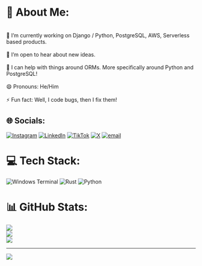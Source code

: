# 💫 About Me:
<br>🔭 I’m currently working on Django / Python, PostgreSQL, AWS, Serverless based products.<br><br>👯 I’m open to hear about new ideas.<br><br>🤔 I can help with things around ORMs. More specifically around Python and PostgreSQL!<br><br>😄 Pronouns: He/Him<br><br>⚡ Fun fact: Well, I code bugs, then I fix them!


## 🌐 Socials:
[![Instagram](https://img.shields.io/badge/Instagram-%23E4405F.svg?logo=Instagram&logoColor=white)](https://instagram.com/rich.kitonga) [![LinkedIn](https://img.shields.io/badge/LinkedIn-%230077B5.svg?logo=linkedin&logoColor=white)](https://linkedin.com/in/kimwele-meshack) [![TikTok](https://img.shields.io/badge/TikTok-%23000000.svg?logo=TikTok&logoColor=white)](https://tiktok.com/@1shaks) [![X](https://img.shields.io/badge/X-black.svg?logo=X&logoColor=white)](https://x.com/k_kitonga_) [![email](https://img.shields.io/badge/Email-D14836?logo=gmail&logoColor=white)](mailto:kitongameshack9@gmail.com) 

# 💻 Tech Stack:
![Windows Terminal](https://img.shields.io/badge/Windows%20Terminal-%234D4D4D.svg?style=for-the-badge&logo=windows-terminal&logoColor=white) ![Rust](https://img.shields.io/badge/rust-%23000000.svg?style=for-the-badge&logo=rust&logoColor=white) ![Python](https://img.shields.io/badge/python-3670A0?style=for-the-badge&logo=python&logoColor=ffdd54)
# 📊 GitHub Stats:
![](https://github-readme-stats.vercel.app/api?username=kimxons&theme=dark&hide_border=false&include_all_commits=false&count_private=false)<br/>
![](https://nirzak-streak-stats.vercel.app/?user=kimxons&theme=dark&hide_border=false)<br/>
![](https://github-readme-stats.vercel.app/api/top-langs/?username=kimxons&theme=dark&hide_border=false&include_all_commits=false&count_private=false&layout=compact)

---
[![](https://visitcount.itsvg.in/api?id=kimxons&icon=0&color=0)](https://visitcount.itsvg.in)

<!-- Proudly created with GPRM ( https://gprm.itsvg.in ) -->
